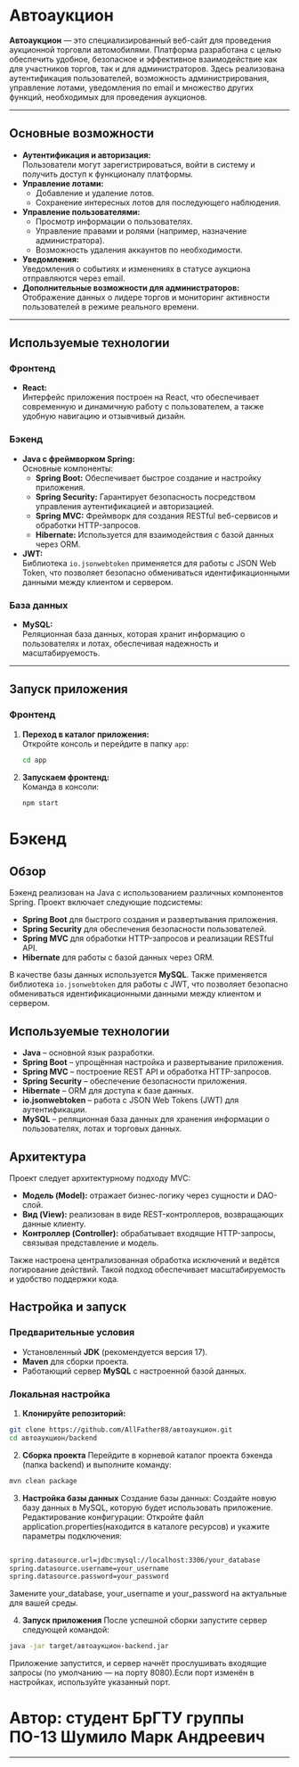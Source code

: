 # Автоаукцион

**Автоаукцион** — это специализированный веб-сайт для проведения аукционной торговли автомобилями. Платформа разработана с целью обеспечить удобное, безопасное и эффективное взаимодействие как для участников торгов, так и для администраторов. Здесь реализована аутентификация пользователей, возможность администрирования, управление лотами, уведомления по email и множество других функций, необходимых для проведения аукционов.

---

## Основные возможности

- **Аутентификация и авторизация:**  
  Пользователи могут зарегистрироваться, войти в систему и получить доступ к функционалу платформы.  
- **Управление лотами:**  
  - Добавление и удаление лотов.  
  - Сохранение интересных лотов для последующего наблюдения.  
- **Управление пользователями:**  
  - Просмотр информации о пользователях.  
  - Управление правами и ролями (например, назначение администратора).  
  - Возможность удаления аккаунтов по необходимости.
- **Уведомления:**  
  Уведомления о событиях и изменениях в статусе аукциона отправляются через email.
- **Дополнительные возможности для администраторов:**  
  Отображение данных о лидере торгов и мониторинг активности пользователей в режиме реального времени.

---

## Используемые технологии

### Фронтенд

- **React:**  
  Интерфейс приложения построен на React, что обеспечивает современную и динамичную работу с пользователем, а также удобную навигацию и отзывчивый дизайн.

### Бэкенд

- **Java с фреймворком Spring:**  
  Основные компоненты:
  - **Spring Boot:** Обеспечивает быстрое создание и настройку приложения.  
  - **Spring Security:** Гарантирует безопасность посредством управления аутентификацией и авторизацией.  
  - **Spring MVC:** Фреймворк для создания RESTful веб-сервисов и обработки HTTP-запросов.  
  - **Hibernate:** Используется для взаимодействия с базой данных через ORM.
- **JWT:**  
  Библиотека `io.jsonwebtoken` применяется для работы с JSON Web Token, что позволяет безопасно обмениваться идентификационными данными между клиентом и сервером.

### База данных

- **MySQL:**  
  Реляционная база данных, которая хранит информацию о пользователях и лотах, обеспечивая надежность и масштабируемость.

---

## Запуск приложения

### Фронтенд

1. **Переход в каталог приложения:**  
   Откройте консоль и перейдите в папку `app`:
   ```sh
   cd app
     ```
2. **Запускаем фронтенд:**  
   Команда в консоли:
   ```sh
   npm start
    ```

# Бэкенд

## Обзор

Бэкенд реализован на Java с использованием различных компонентов Spring. Проект включает следующие подсистемы:
- **Spring Boot** для быстрого создания и развертывания приложения.
- **Spring Security** для обеспечения безопасности пользователей.
- **Spring MVC** для обработки HTTP-запросов и реализации RESTful API.
- **Hibernate** для работы с базой данных через ORM.
  
В качестве базы данных используется **MySQL**. Также применяется библиотека `io.jsonwebtoken` для работы с JWT, что позволяет безопасно обмениваться идентификационными данными между клиентом и сервером.

## Используемые технологии

- **Java** – основной язык разработки.
- **Spring Boot** – упрощённая настройка и развертывание приложения.
- **Spring MVC** – построение REST API и обработка HTTP-запросов.
- **Spring Security** – обеспечение безопасности приложения.
- **Hibernate** – ORM для доступа к базе данных.
- **io.jsonwebtoken** – работа с JSON Web Tokens (JWT) для аутентификации.
- **MySQL** – реляционная база данных для хранения информации о пользователях, лотах и торговых данных.

## Архитектура

Проект следует архитектурному подходу MVC:
- **Модель (Model):** отражает бизнес-логику через сущности и DAO-слой.
- **Вид (View):** реализован в виде REST-контроллеров, возвращающих данные клиенту.
- **Контроллер (Controller):** обрабатывает входящие HTTP-запросы, связывая представление и модель.

Также настроена централизованная обработка исключений и ведётся логирование действий. Такой подход обеспечивает масштабируемость и удобство поддержки кода.

## Настройка и запуск

### Предварительные условия

- Установленный **JDK** (рекомендуется версия 17).
- **Maven** для сборки проекта.
- Работающий сервер **MySQL** с настроенной базой данных.

### Локальная настройка

1. **Клонируйте репозиторий:**
  ```sh
  git clone https://github.com/AllFather88/автоаукцион.git
  cd автоаукцион/backend
  ```
2. **Сборка проекта**
  Перейдите в корневой каталог проекта бэкенда (папка backend) и выполните команду:
  ```sh
  mvn clean package
  ```
3. **Настройка базы данных**
  Создание базы данных: Создайте новую базу данных в MySQL, которую будет использовать приложение.
  Редактирование конфигурации: Откройте файл application.properties(находится в каталоге ресурсов) и укажите параметры подключения:
  ```sh

  spring.datasource.url=jdbc:mysql://localhost:3306/your_database
  spring.datasource.username=your_username
  spring.datasource.password=your_password
  ```
Замените your_database, your_username и your_password на актуальные для вашей среды.

4. **Запуск приложения**
  После успешной сборки запустите сервер следующей командой:
  ```sh
  java -jar target/автоаукцион-backend.jar
  ```
  Приложение запустится, и сервер начнёт прослушивать входящие запросы (по умолчанию — на порту 8080).Если порт изменён в настройках, используйте указанный порт.
  
# Автор: студент БрГТУ группы ПО-13 Шумило Марк Андреевич
---
